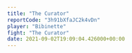 ```yaml
---
title: "The Curator"
reportCode: "3h91bXfaJC2k4vDn"
player: "Bibinette"
fight: "The Curator"
date: 2021-09-02T19:09:04.426000+00:00
---
```

